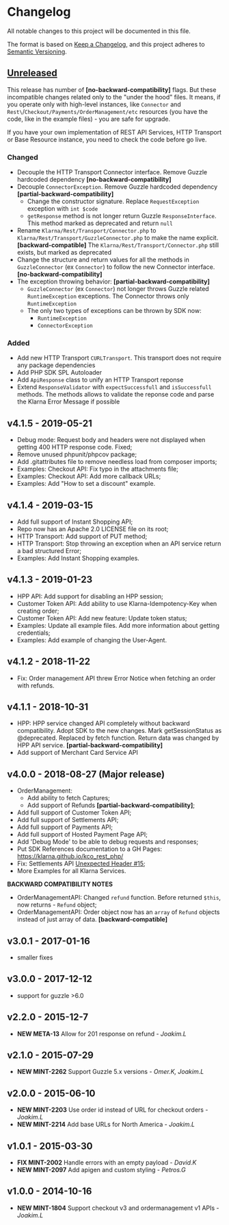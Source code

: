 <!-- markdownlint-disable MD024 MD036 -->

# Changelog

All notable changes to this project will be documented in this file.

The format is based on [Keep a Changelog](https://keepachangelog.com/en/1.0.0/),
and this project adheres to [Semantic Versioning](https://semver.org/spec/v2.0.0.html).


## [Unreleased]

This release has number of **[no-backward-compatibility]** flags. But these incompatible changes related
only to the "under the hood" files. It means, if you operate only with high-level instances, like
`Connector` and `Rest\`/`Checkout/Payments/OrderManagement/etc` resources (you have the code,
like in the example files) - you are safe for upgrade.

If you have your own implementation of REST API Services, HTTP Transport or Base Resource instance, 
you need to check the code before go live.

### Changed
- Decouple the HTTP Transport Connector interface. Remove Guzzle hardcoded dependency  **[no-backward-compatibility]**
- Decouple `ConnectorException`. Remove Guzzle hardcoded dependency **[partial-backward-compatibility]**
  - Change the constructor signature. Replace `RequestException` exception with `int $code `
  - `getResponse` method is not longer return Guzzle `ResponseInterface`. 
    This method marked as deprecated and return `null`
- Rename `Klarna/Rest/Transport/Connector.php` to `Klarna/Rest/Transport/GuzzleConnector.php` to 
  make the name explicit. **[backward-compatible]**
  The `Klarna/Rest/Transport/Connector.php` still exists, but marked as deprecated
- Change the structure and return values for all the methods in `GuzzleConnector` (ex `Connector`)
  to follow the new Connector interface. **[no-backward-compatibility]**
- The exception throwing behavior: **[partial-backward-compatibility]**
  - `GuzzleConnector` (ex `Connector`) not longer throws Guzzle related `RuntimeException` exceptions.
    The Connector throws only `RuntimeException`
  - The only two types of exceptions can be thrown by SDK now:
    - `RuntimeException`
    - `ConnectorException`

### Added
- Add new HTTP Transport `CURLTransport`. This transport does not require any package dependencies
- Add PHP SDK SPL Autoloader
- Add `ApiResponse` class to unify an HTTP Transport reponse
- Extend `ResponseValidator` with `expectSuccessfull` and `isSuccessfull` methods. The methods allows
  to validate the reponse code and parse the Klarna Error Message if possible


## v4.1.5 - 2019-05-21
- Debug mode: Request body and headers were not displayed when getting 400 HTTP response code. Fixed;
- Remove unused phpunit/phpcov package;
- Add .gitattributes file to remove needless load from composer imports;
- Examples: Checkout API: Fix typo in the attachments file;
- Examples: Checkout API: Add more callback URLs;
- Examples: Add "How to set a discount" example.

## v4.1.4 - 2019-03-15
- Add full support of Instant Shopping API;
- Repo now has an Apache 2.0 LICENSE file on its root;
- HTTP Transport: Add support of PUT method;
- HTTP Transport: Stop throwing an exception when an API service return a bad structured Error;
- Examples: Add Instant Shopping examples.


## v4.1.3 - 2019-01-23
- HPP API: Add support for disabling an HPP session;
- Customer Token API: Add ability to use Klarna-Idempotency-Key when creating order;
- Customer Token API: Add new feature: Update token status;
- Examples: Update all example files. Add more information about getting credentials;
- Examples: Add example of changing the User-Agent.


## v4.1.2 - 2018-11-22
- Fix: Order management API threw Error Notice when fetching an order with refunds.

## v4.1.1 - 2018-10-31
- HPP: HPP service changed API completely without backward compatibility. Adopt SDK to the new changes.
    Mark getSessionStatus as @deprecated. Replaced by fetch function.
    Return data was changed by HPP API service.
    **[partial-backward-compatibility]**
- Add support of Merchant Card Service API

## v4.0.0 - 2018-08-27 (Major release)
- OrderManagement:
    * Add ability to fetch Captures;
    * Add support of Refunds **[partial-backward-compatibility]**;
- Add full support of Customer Token API;
- Add full support of Settlements API;
- Add full support of Payments API;
- Add full support of Hosted Payment Page API;
- Add 'Debug Mode' to be able to debug requests and responses;
- Put SDK References documentation to a GH Pages:
    https://klarna.github.io/kco_rest_php/
- Fix: Settlements API [Unexpected Header #15](https://github.com/klarna/kco_rest_php/issues/15);
- More Examples for all Klarna Services.

**BACKWARD COMPATIBILITY NOTES**
- OrderManagementAPI: Changed `refund` function. Before returned `$this`, now returns - `Refund` object;
- OrderManagementAPI: Order object now has an `array` of `Refund` objects instead of just array of data.
    **[backward-compatible]**


## v3.0.1 - 2017-01-16
- smaller fixes

## v3.0.0 - 2017-12-12

- support for guzzle >6.0

## v2.2.0 - 2015-12-7
- **NEW META-13** Allow for 201 response on refund - *Joakim.L*

## v2.1.0 - 2015-07-29
- **NEW MINT-2262** Support Guzzle 5.x versions - *Omer.K, Joakim.L*

## v2.0.0 - 2015-06-10
- **NEW MINT-2203** Use order id instead of URL for checkout orders - *Joakim.L*
- **NEW MINT-2214** Add base URLs for North America - *Joakim.L*

## v1.0.1 - 2015-03-30
- **FIX MINT-2002** Handle errors with an empty payload - *David.K*
- **NEW MINT-2097** Add apigen and custom styling - *Petros.G*

## v1.0.0 - 2014-10-16
- **NEW MINT-1804** Support checkout v3 and ordermanagement v1 APIs - *Joakim.L*

[Unreleased]: https://github.com/klarna/kco_rest_java/compare/v4.1.5...HEAD
